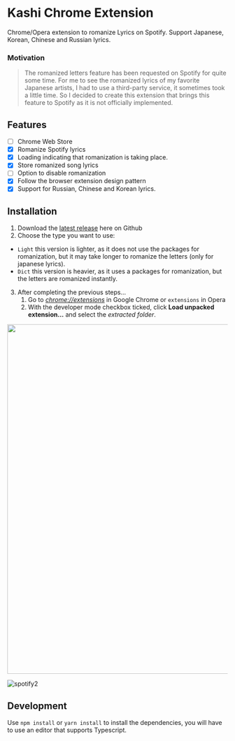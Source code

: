 # Kashi Chrome Extension

Chrome/Opera extension to romanize Lyrics on Spotify. Support Japanese, Korean, Chinese and Russian lyrics.

### Motivation

> The romanized letters feature has been requested on Spotify for quite some time. For me to see the romanized lyrics of my favorite Japanese artists, I had to use a third-party service, it sometimes took a little time. So I decided to create this extension that brings this feature to Spotify as it is not officially implemented.

## Features

- [ ] Chrome Web Store
- [x] Romanize Spotify lyrics
- [x] Loading indicating that romanization is taking place.
- [x] Store romanized song lyrics
- [ ] Option to disable romanization
- [x] Follow the browser extension design pattern
- [x] Support for Russian, Chinese and Korean lyrics.

## Installation

1. Download the [latest release](https://github.com/Cristian-Sknz/kashi-extension/releases) here on Github
2. Choose the type you want to use:
  - `Light` this version is lighter, as it does not use the packages for romanization, but it may take longer to romanize the letters (only for japanese lyrics).
  - `Dict` this version is heavier, as it uses a packages for romanization, but the letters are romanized instantly.
3. After completing the previous steps...
    1. Go to [_chrome://extensions_](chrome://extensions) in Google Chrome or `extensions` in Opera
    2. With the developer mode checkbox ticked, click **Load unpacked extension...** and select the _extracted folder_.

<img src="https://user-images.githubusercontent.com/61399406/168503678-9dd58841-61f6-400e-9c38-39e149ce5b99.png" width="800">

![spotify2](https://user-images.githubusercontent.com/61399406/170327156-8c193c9f-55a0-4d05-9767-9bea918640a5.gif)


## Development

Use `npm install` or `yarn install` to install the dependencies, you will have to use an editor that supports Typescript.
